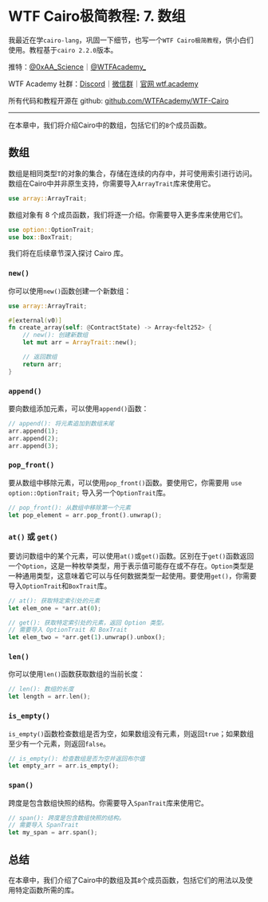 # WTF Cairo极简教程: 7. 数组

我最近在学`cairo-lang`，巩固一下细节，也写一个`WTF Cairo极简教程`，供小白们使用。教程基于`cairo 2.2.0`版本。

推特：[@0xAA_Science](https://twitter.com/0xAA_Science)｜[@WTFAcademy_](https://twitter.com/WTFAcademy_)

WTF Academy 社群：[Discord](https://discord.gg/5akcruXrsk)｜[微信群](https://docs.google.com/forms/d/e/1FAIpQLSe4KGT8Sh6sJ7hedQRuIYirOoZK_85miz3dw7vA1-YjodgJ-A/viewform?usp=sf_link)｜[官网 wtf.academy](https://wtf.academy)

所有代码和教程开源在 github: [github.com/WTFAcademy/WTF-Cairo](https://github.com/WTFAcademy/WTF-Cairo)

---

在本章中，我们将介绍Cairo中的数组，包括它们的`8`个成员函数。

## 数组

数组是相同类型`T`的对象的集合，存储在连续的内存中，并可使用索引进行访问。数组在Cairo中并非原生支持，你需要导入`ArrayTrait`库来使用它。

```rust
use array::ArrayTrait;
```

数组对象有 8 个成员函数，我们将逐一介绍。你需要导入更多库来使用它们。

```rust
use option::OptionTrait;
use box::BoxTrait;
```

我们将在后续章节深入探讨 Cairo 库。

### `new()`

你可以使用`new()`函数创建一个新数组：

```rust
use array::ArrayTrait;

#[external(v0)]
fn create_array(self: @ContractState) -> Array<felt252> {
    // new(): 创建新数组
    let mut arr = ArrayTrait::new();

    // 返回数组
    return arr;
}
```

### `append()`

要向数组添加元素，可以使用`append()`函数：

```rust
// append(): 将元素追加到数组末尾
arr.append(1);
arr.append(2);
arr.append(3);
```

### `pop_front()`

要从数组中移除元素，可以使用`pop_front()`函数。要使用它，你需要用 `use option::OptionTrait;` 导入另一个`OptionTrait`库。

```rust
// pop_front(): 从数组中移除第一个元素
let pop_element = arr.pop_front().unwrap();
```

### `at()` 或 `get()`

要访问数组中的某个元素，可以使用`at()`或`get()`函数。区别在于`get()`函数返回一个`Option`，这是一种枚举类型，用于表示值可能存在或不存在。`Option`类型是一种通用类型，这意味着它可以与任何数据类型一起使用。要使用`get()`，你需要导入`OptionTrait`和`BoxTrait`库。

```rust
// at(): 获取特定索引处的元素
let elem_one = *arr.at(0);

// get(): 获取特定索引处的元素，返回 Option 类型。
// 需要导入 OptionTrait 和 BoxTrait
let elem_two = *arr.get(1).unwrap().unbox();
```

### `len()`

你可以使用`len()`函数获取数组的当前长度：

```rust
// len(): 数组的长度
let length = arr.len();
```

### `is_empty()`

`is_empty()`函数检查数组是否为空，如果数组没有元素，则返回`true`；如果数组至少有一个元素，则返回`false`。

```rust
// is_empty(): 检查数组是否为空并返回布尔值
let empty_arr = arr.is_empty();
```

### `span()`

跨度是包含数组快照的结构。你需要导入`SpanTrait`库来使用它。

```rust
// span(): 跨度是包含数组快照的结构。
// 需要导入 SpanTrait
let my_span = arr.span();
```

## 总结

在本章中，我们介绍了Cairo中的数组及其`8`个成员函数，包括它们的用法以及使用特定函数所需的库。